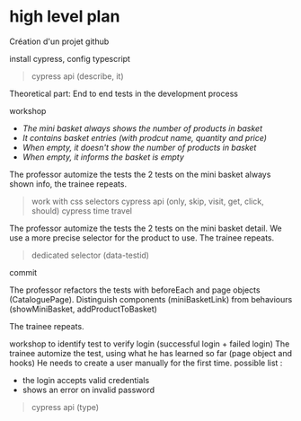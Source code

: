 # high level plan

Création d'un projet github

install cypress, config typescript

> cypress api (describe, it)

Theoretical part: End to end tests in the development process

workshop

- _The mini basket always shows the number of products in basket_
- _It contains basket entries (with prodcut name, quantity and price)_
- _When empty, it doesn't show the number of products in basket_
- _When empty, it informs the basket is empty_

The professor automize the tests the 2 tests on the mini basket always shown info,
the trainee repeats.

> work with css selectors
> cypress api (only, skip, visit, get, click, should)
> cypress time travel


The professor automize the tests the 2 tests on the mini basket detail.
We use a more precise selector for the product to use.
The trainee repeats.

> dedicated selector (data-testid)

commit

The professor refactors the tests with beforeEach and page objects (CataloguePage).
Distinguish components (miniBasketLink) from behaviours (showMiniBasket, addProductToBasket)

The trainee repeats.


workshop to identify test to verify login
(successful login + failed login)
The trainee automize the test, using what he has learned so far (page object and hooks)
He needs to create a user manually for the first time.
possible list :
- the login accepts valid credentials
- shows an error on invalid password

> cypress api (type)


